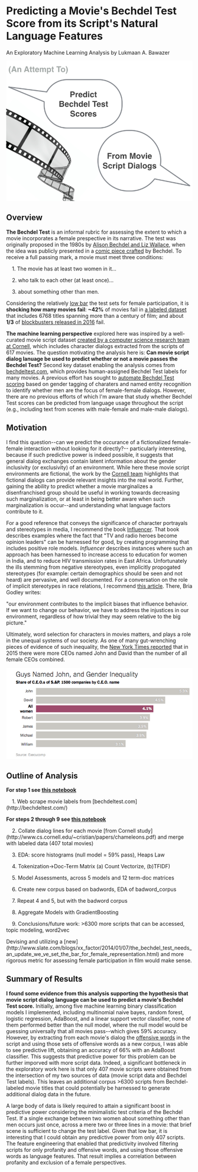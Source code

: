 Predicting a Movie's Bechdel Test Score from its Script's Natural Language Features
=================================

An Exploratory Machine Learning Analysis by Lukmaan A. Bawazer

![header_image](images/header_image.png)

Overview
--------
**The Bechdel Test** is an informal rubric for assessing the extent to which a movie incorporates a female prespective in its narrative. The test was originally proposed in the 1980s by [Alison Bechdel and Liz Wallace](http://www.theatlantic.com/entertainment/archive/2015/08/call-it-the-bechdel-wallace-test/402259/), when the idea was publicly presented in a [comic piece crafted](https://en.wikipedia.org/wiki/Bechdel_test) by Bechdel. To receive a full passing mark, a movie must meet three conditions:

  <p>&nbsp; &nbsp; 1. The movie has at least two women in it...</p>
  <p>&nbsp; &nbsp; 2. who talk to each other (at least once)...</p>
  <p>&nbsp; &nbsp; 3. about something other than men.</p>

Considering the relatively [low bar](http://www.slate.com/blogs/xx_factor/2014/01/07/the_bechdel_test_needs_an_update_we_ve_set_the_bar_for_female_representation.html) the test sets for female participation, it is **shocking how many movies fail**: **~42%** of movies fail in [a labeled dataset](http://bechdeltest.com/) that includes 6768 titles spanning more than a century of film; and about **1/3** of [blockbusters released in 2016](http://fusion.net/story/320598/2016-movies-bechdel-test/) fail.

**The machine learning perspective** explored here was inspired by a well-curated movie script dataset [created by a computer science research team at Cornell](http://www.cs.cornell.edu/~cristian/Chameleons_in_imagined_conversations.html), which includes character dialogs extracted from the scripts of 617 movies. The question motivating the analysis here is: **Can movie script dialog lanuage be used to predict whether or not a movie passes the Bechdel Test?** Second key dataset enabling the analysis comes from [bechdeltest.com](http://bechdeltest.com/), which provides human-assigned Bechdel Test labels for many movies. A previous effort has sought to [automate Bechdel Test scoring](https://github.com/JoeKarlsson/bechdel-test) based on gender tagging of charaters and named entity recognition to identify whether men are the focus of female-female dialogs. However, there are no previous efforts of which I'm aware that study whether Bechdel Test scores can be predicted from language usage throughout the script (e.g., including text from scenes with male-female and male-male dialogs).


Motivation
---------------
I find this question--can we predict the occurance of a fictionalized female-female interaction without looking for it directly?-- particularly interesting, because if such predictive power is indeed possible, it suggests that general dialog exchanges contain latent information about the gender inclusivity (or exclusivity) of an environment. While here these movie script environments are fictional, the work by the [Cornell team](http://www.cs.cornell.edu/~cristian/Chameleons_in_imagined_conversations.html) highlights that fictional dialogs can provide relevant insights into the real world. Further, gaining the ability to predict whether a movie marginalizes a disenfranchised group should be useful in working towards decreasing such marginalization, or at least in being better aware when such marginalization is occur--and understanding what language factors contribute to it.    

For a good reference that conveys the significance of character portrayals and stereotypes in media, I recommend the book [Influencer](https://www.amazon.com/Influencer-Science-Leading-Change-Second/dp/0071808868). That book describes examples where the fact that "TV and radio heroes become opinion leaders" can be harnessed for good, by creating programming that includes positive role models. *Influencer* describes instances where such an approach has been harnessed to increase access to education for women in India, and to reduce HIV transmission rates in East Africa. Unfortunately the ills stemming from negative stereotypes, even implicitly propogated stereotypes (for example: certain demographics should be seen and not heard) are pervasive, and well documented. For a conversation on the role of implicit stereotypes in race relations, I recommend [this article](https://www.theatlantic.com/politics/archive/2016/03/yale-silliman-race/475152/). There, Bria Godley writes:

"our environment contributes to the implicit biases that influence behavior. If we want to change our behavior, we have to address the injustices in our environment, regardless of how trivial they may seem relative to the big picture."

Ultimately, word selection for characters in movies matters, and plays a role in the unequal systems of our society. As one of many gut-wrenching pieces of evidence of such inequality, the [New York Times reported](https://www.nytimes.com/2015/03/03/upshot/fewer-women-run-big-companies-than-men-named-john.html?_r=0) that in 2015 there were more CEOs named John and David than the number of all female CEOs combined.

![CEO_names](images/CEOs.png)

Outline of Analysis
---------------
**For step 1 see [this notebook](https://github.com/lab3000/machine-learning-bechdel-test/blob/master/obtaining_labels.ipynb)**
<p>&nbsp; &nbsp; 1. Web scrape movie labels from [bechdeltest.com](http://bechdeltest.com/)</p>


**For steps 2 through 9 see [this notebook](https://github.com/lab3000/machine-learning-bechdel-test/machine-learning-bechdel-test.ipynb)**
<p>&nbsp; &nbsp; 2. Collate dialog lines for each movie [from Cornell study](http://www.cs.cornell.edu/~cristian/papers/chameleons.pdf) and merge with labeled data (407 total movies)</p>
<p>&nbsp; &nbsp; 3. EDA: score histograms (null model = 59% pass), Heaps Law</p>
<p>&nbsp; &nbsp; 4. Tokenization->Doc-Term Matrix (a) Count Vectorize, (b)TFIDF)</p>
<p>&nbsp; &nbsp; 5. Model Assessments, across 5 models and 12 term-doc matrices
<p>&nbsp; &nbsp; 6. Create new corpus based on badwords, EDA of badword_corpus</p>
<p>&nbsp; &nbsp; 7. Repeat 4 and 5, but with the badword corpus</p>
<p>&nbsp; &nbsp; 8. Aggregate Models with GradientBoosting
<p>&nbsp; &nbsp; 9. Conclusions/future work: >6300 more scripts that can be accessed, topic modeling, word2vec</p>    
Devising and utilizing a [new](http://www.slate.com/blogs/xx_factor/2014/01/07/the_bechdel_test_needs_an_update_we_ve_set_the_bar_for_female_representation.html) and more rigorous metric for assessing female participation in film would make sense.

Summary of Results
---------------
**I found some evidence from this analysis supporting the hypothesis that movie script dialog language can be used to predict a movie's Bechdel Test score.** Initially, among five machine learning binary classification models I implemented, including multinomial naive bayes, random forest, logistic regression, AdaBoost, and a linear support vector classifier, none of them performed better than the null model, where the null model would be guessing universally that all movies pass--which gives 59% accuracy. However, by extracting from each movie's dialog the [offensive words](https://www.cs.cmu.edu/~biglou/resources/) in the script and using those sets of offensive words as a new corpus, I was able to see predictive lift, obtaining an accuracy of 66% with an AdaBoost classifier. This suggests that predictive power for this problem can be further imporved with more script data. Indeed, a significant bottleneck in the exploratory work here is that only 407 movie scripts were obtained from the intersection of my two sources of data (movie script data and Bechdel Test labels). This leaves an additional corpus >6300 scripts from Bechdel-labeled movie titles that could potentially be harnessed to generate additional dialog data in the future.

A large body of data is likely required to attain a significant boost in predictive power considering the minimalistic test criteria of the Bechdel Test. If a single exchange between two women about something other than men occurs just once, across a mere two or three lines in a movie: that brief scene is sufficient to change the test label. Given that low bar, it is interesting that I could obtain any predictive power from only 407 scripts. The feature engineering that enabled that predictivity involved filtering scripts for only profanity and offensive words, and using those offensive words as language features. That result implies a correlation between profanity and exclusion of a female perspectives.

